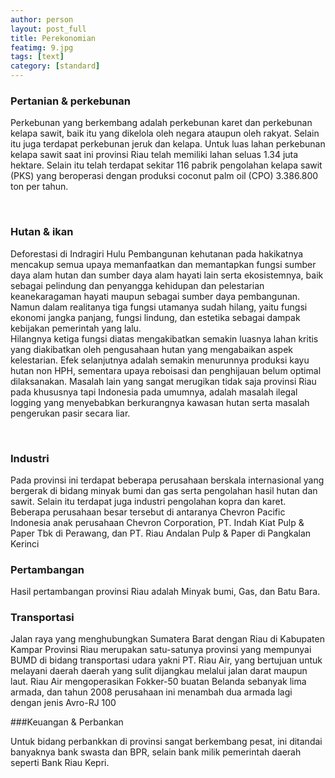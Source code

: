 ```yaml
---
author: person
layout: post_full
title: Perekonomian
featimg: 9.jpg
tags: [text]
category: [standard]
---
```

### Pertanian & perkebunan

 Perkebunan yang berkembang adalah perkebunan karet dan perkebunan kelapa sawit,
 baik itu yang dikelola oleh negara ataupun oleh rakyat. Selain itu juga terdapat
 perkebunan jeruk dan kelapa. Untuk luas lahan perkebunan kelapa sawit saat ini
 provinsi Riau telah memiliki lahan seluas 1.34 juta hektare. Selain itu telah terdapat
 sekitar 116 pabrik pengolahan kelapa sawit (PKS) yang beroperasi dengan produksi coconut
 palm oil (CPO) 3.386.800 ton per tahun.
 
 <br>
 
### Hutan & ikan
 Deforestasi di Indragiri Hulu Pembangunan kehutanan pada hakikatnya mencakup semua upaya
 memanfaatkan dan memantapkan fungsi sumber daya alam hutan dan sumber daya alam hayati 
 lain serta ekosistemnya, baik sebagai pelindung dan penyangga kehidupan dan pelestarian 
 keanekaragaman hayati maupun sebagai sumber daya pembangunan. Namun dalam realitanya tiga 
 fungsi utamanya sudah hilang, yaitu fungsi ekonomi jangka panjang, fungsi lindung, dan estetika
 sebagai dampak kebijakan pemerintah yang lalu.
 <br>
 Hilangnya ketiga fungsi diatas mengakibatkan semakin luasnya lahan kritis yang diakibatkan oleh
 pengusahaan hutan yang mengabaikan aspek kelestarian. Efek selanjutnya adalah semakin menurunnya
 produksi kayu hutan non HPH, sementara upaya reboisasi dan penghijauan belum optimal dilaksanakan.
 Masalah lain yang sangat merugikan tidak saja provinsi Riau pada khususnya tapi Indonesia pada 
 umumnya, adalah masalah ilegal logging yang menyebabkan berkurangnya kawasan hutan serta masalah
 pengerukan pasir secara liar.
 
 <br>
 
### Industri

 Pada provinsi ini terdapat beberapa perusahaan berskala internasional yang bergerak di bidang minyak
 bumi dan gas serta pengolahan hasil hutan dan sawit. Selain itu terdapat juga industri pengolahan kopra
 dan karet.
 <br>
 Beberapa perusahaan besar tersebut di antaranya Chevron Pacific Indonesia anak perusahaan Chevron Corporation,
 PT. Indah Kiat Pulp & Paper Tbk di Perawang, dan PT. Riau Andalan Pulp & Paper di Pangkalan Kerinci
 <br>
 
 
### Pertambangan

Hasil pertambangan provinsi Riau adalah Minyak bumi, Gas, dan Batu Bara.
<br>

### Transportasi
 Jalan raya yang menghubungkan Sumatera Barat dengan Riau di Kabupaten Kampar
 Provinsi Riau merupakan satu-satunya provinsi yang mempunyai BUMD di bidang 
 transportasi udara yakni PT. Riau Air, yang bertujuan untuk melayani daerah
 daerah yang sulit dijangkau melalui jalan darat maupun laut. Riau Air 
 mengoperasikan Fokker-50 buatan Belanda sebanyak lima armada, dan tahun 2008
 perusahaan ini menambah dua armada lagi dengan jenis Avro-RJ 100
 <br>
 
###Keuangan & Perbankan

 Untuk bidang perbankkan di provinsi sangat berkembang pesat, ini ditandai banyaknya bank swasta
 dan BPR, selain bank milik pemerintah daerah seperti Bank Riau Kepri. 
 
 
